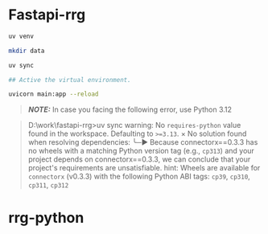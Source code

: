 # Fastapi-rrg


```bash
uv venv

mkdir data

uv sync

## Active the virtual environment.

uvicorn main:app --reload
```
> **_NOTE:_** In case you facing the following error, use Python 3.12

> D:\work\fastapi-rrg>uv sync
> warning: No `requires-python` value found in the workspace. Defaulting to `>=3.13`.
>   × No solution found when resolving dependencies:
>   ╰─▶ Because connectorx==0.3.3 has no wheels with a matching Python version tag (e.g., `cp313`) and your project depends on connectorx==0.3.3, we can conclude that your project's
>       requirements are unsatisfiable.
>       hint: Wheels are available for `connectorx` (v0.3.3) with the following Python ABI tags: `cp39`, `cp310`, `cp311`, `cp312`
# rrg-python
